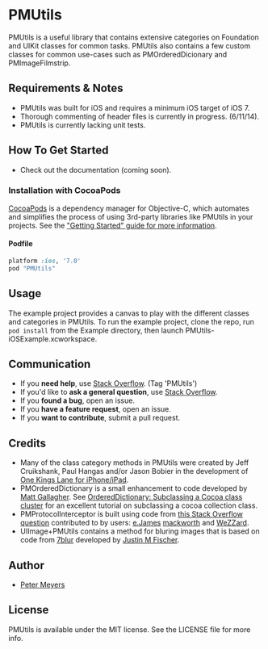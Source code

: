 # PMUtils

PMUtils is a useful library that contains extensive categories on Foundation and UIKit classes for common tasks. PMUtils also contains a few custom classes for common use-cases such as PMOrderedDicionary and PMImageFilmstrip.

## Requirements & Notes

- PMUtils was built for iOS and requires a minimum iOS target of iOS 7.
- Thorough commenting of header files is currently in progress. (6/11/14).
- PMUtils is currently lacking unit tests.

## How To Get Started

- Check out the documentation (coming soon).

### Installation with CocoaPods

[CocoaPods](http://cocoapods.org) is a dependency manager for Objective-C, which automates and simplifies the process of using 3rd-party libraries like PMUtils in your projects. See the ["Getting Started" guide for more information](http://guides.cocoapods.org/using/getting-started.html).

#### Podfile

```ruby
platform :ios, '7.0'
pod "PMUtils"
```

## Usage

The example project provides a canvas to play with the different classes and categories in PMUtils. To run the example project, clone the repo, run `pod install` from the Example directory, then launch PMUtils-iOSExample.xcworkspace.

## Communication

- If you **need help**, use [Stack Overflow](http://stackoverflow.com/questions/tagged/PMUtils). (Tag 'PMUtils')
- If you'd like to **ask a general question**, use [Stack Overflow](http://stackoverflow.com/questions/tagged/PMUtils).
- If you **found a bug**, open an issue.
- If you **have a feature request**, open an issue.
- If you **want to contribute**, submit a pull request.

## Credits

- Many of the class category methods in PMUtils were created by Jeff Cruikshank, Paul Hangas and/or Jason Bobier in the development of [One Kings Lane for iPhone/iPad](https://itunes.apple.com/us/app/one-kings-lane-home-decor/id403827899?mt=8).
- PMOrderedDictionary is a small enhancement to code developed by [Matt Gallagher](https://twitter.com/cocoawithlove). See [OrderedDictionary: Subclassing a Cocoa class cluster](http://www.cocoawithlove.com/2008/12/ordereddictionary-subclassing-cocoa.html) for an excellent tutorial on subclassing a cocoa collection class.
- PMProtocolInterceptor is built using code from [this Stack Overflow question](http://stackoverflow.com/questions/3498158/intercept-obj-c-delegate-messages-within-a-subclass) contributed to by users: [e.James](http://stackoverflow.com/users/33686/e-james) [mackworth](http://stackoverflow.com/users/580850/mackworth) and [WeZZard](http://stackoverflow.com/users/1393062/wezzard).
- UIImage+PMUtils contains a method for bluring images that is based on code from [7blur](https://github.com/justinmfischer/7blur) developed by [Justin M Fischer](https://github.com/justinmfischer).

## Author

- [Peter Meyers](mailto:petermeyers1@gmail.com)

## License

PMUtils is available under the MIT license. See the LICENSE file for more info.

